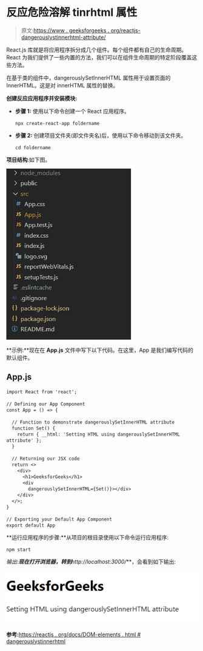 # 反应危险溶解 tinrhtml 属性

> 原文:[https://www . geeksforgeeks . org/reactjs-dangerouslystinnerhtml-attribute/](https://www.geeksforgeeks.org/reactjs-dangerouslysetinnerhtml-attribute/)

React.js 库就是将应用程序拆分成几个组件。每个组件都有自己的生命周期。React 为我们提供了一些内置的方法，我们可以在组件生命周期的特定阶段覆盖这些方法。

在基于类的组件中，dangerouslySetInnerHTML 属性用于设置页面的 InnerHTML。这是对 innerHTML 属性的替换。

**创建反应应用程序并安装模块:**

*   **步骤 1:** 使用以下命令创建一个 React 应用程序。

    ```
    npx create-react-app foldername
    ```

*   **步骤 2:** 创建项目文件夹(即文件夹名)后，使用以下命令移动到该文件夹。

    ```
    cd foldername
    ```

**项目结构**:如下图。

![](img/f04ae0d8b722a9fff0bd9bd138b29c23.png)

**示例:**现在在 **App.js** 文件中写下以下代码。在这里，App 是我们编写代码的默认组件。

## App.js

```
import React from 'react';

// Defining our App Component
const App = () => {

  // Function to demonstrate dangerouslySetInnerHTML attribute
  function Set() {
    return { __html: 'Setting HTML using dangerouslySetInnerHTML attribute' };
  }

  // Returning our JSX code
  return <>
    <div>
      <h1>GeeksforGeeks</h1>
      <div
        dangerouslySetInnerHTML={Set()}></div>
    </div>
  </>;
}

// Exporting your Default App Component
export default App
```

**运行应用程序的步骤:**从项目的根目录使用以下命令运行应用程序:

```
npm start
```

**输出:**现在打开浏览器，转到***http://localhost:3000/***，会看到如下输出:

![](img/7d0c491660840140eaab6a6dd65e9536.png)

**参考:**[https://reactjs . org/docs/DOM-elements . html # dangerouslystinnerhtml](https://reactjs.org/docs/dom-elements.html#dangerouslysetinnerhtml)